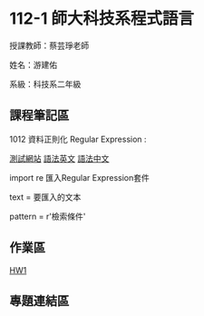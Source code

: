 # 112-1 師大科技系程式語言


授課教師：蔡芸琤老師


姓名：游建佑


系級：科技系二年級


## 課程筆記區

1012 資料正則化 Regular Expression : 

[測試網站](https://regexr.com/)  [語法英文](http://perso.ens-lyon.fr/lise.vaudor/strings-et-expressions-regulieres/?fbclid=IwAR0IHvNKp43Qrfo0TqpolYPpMUfViSrCBDY8SmBveKm01yZ6PzHPxspVaNI)  [語法中文](http://www.vixual.net/blog/archives/211)


import re 匯入Regular Expression套件

text = 要匯入的文本

pattern = r'檢索條件'


## 作業區
[HW1](https://colab.research.google.com/drive/1yXtT4luoalVF8kJ3dLoWcpSMCYhfRzgg?hl=zh-tw)

## 專題連結區
